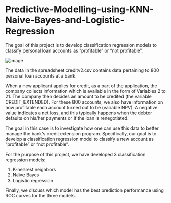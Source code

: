 # Predictive-Modelling-using-KNN-Naive-Bayes-and-Logistic-Regression
The goal of this project is to develop classification regression models to classify personal loan accounts as “profitable” or “not profitable”. 

![image](https://user-images.githubusercontent.com/102799924/228106110-c390964f-0e16-4a0e-84c0-f453675799fe.png)

The data in the spreadsheet creditv2.csv contains data pertaining to 800 personal loan accounts at a bank. 

When a new applicant applies for credit, as a part of the application, the company collects information which is available in the form of Variables 2 to 21. The company then decides an amount to be credited (the variable CREDIT_EXTENDED). For these 800 accounts, we also have information on how profitable each account turned out to be (variable NPV). A negative value indicates a net loss, and this typically happens when the debtor defaults on his/her payments or if the loan is renegotiated.

The goal in this case is to investigate how one can use this data to better manage the bank's credit extension program. Specifically, our goal is to develop a classification regression model to classify a new account as “profitable” or “not profitable”. 

For the purpose of this project, we have developed 3 classification regression models:
1. K-nearest neighbors
2. Naïve Bayes
3. Logistic regression

Finally, we discuss which model has the best prediction performance using ROC curves for the three models. 



